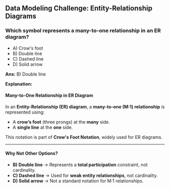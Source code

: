 ## Data Modeling Challenge: Entity-Relationship Diagrams

### Which symbol represents a many-to-one relationship in an ER diagram?

- A) Crow's foot
- B) Double line
- C) Dashed line
- D) Solid arrow

**Ans:** B) Double line

**Explanation:**
#### Many-to-One Relationship in ER Diagram

In an **Entity-Relationship (ER) diagram**, a **many-to-one (M:1) relationship** is represented using:

- A **crow’s foot** (three prongs) at the **many** side.  
- A **single line** at the **one** side.  

This notation is part of **Crow's Foot Notation**, widely used for ER diagrams.  

---

#### Why Not Other Options?

- **B) Double line** → Represents a **total participation** constraint, not cardinality.  
- **C) Dashed line** → Used for **weak entity relationships**, not cardinality.  
- **D) Solid arrow** → Not a standard notation for M:1 relationships.  
